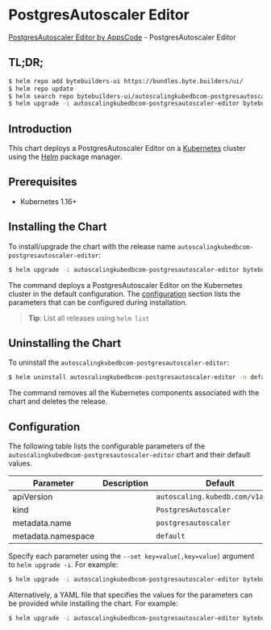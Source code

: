 # PostgresAutoscaler Editor

[PostgresAutoscaler Editor by AppsCode](https://byte.builders) - PostgresAutoscaler Editor

## TL;DR;

```bash
$ helm repo add bytebuilders-ui https://bundles.byte.builders/ui/
$ helm repo update
$ helm search repo bytebuilders-ui/autoscalingkubedbcom-postgresautoscaler-editor --version=v0.4.5
$ helm upgrade -i autoscalingkubedbcom-postgresautoscaler-editor bytebuilders-ui/autoscalingkubedbcom-postgresautoscaler-editor -n default --create-namespace --version=v0.4.5
```

## Introduction

This chart deploys a PostgresAutoscaler Editor on a [Kubernetes](http://kubernetes.io) cluster using the [Helm](https://helm.sh) package manager.

## Prerequisites

- Kubernetes 1.16+

## Installing the Chart

To install/upgrade the chart with the release name `autoscalingkubedbcom-postgresautoscaler-editor`:

```bash
$ helm upgrade -i autoscalingkubedbcom-postgresautoscaler-editor bytebuilders-ui/autoscalingkubedbcom-postgresautoscaler-editor -n default --create-namespace --version=v0.4.5
```

The command deploys a PostgresAutoscaler Editor on the Kubernetes cluster in the default configuration. The [configuration](#configuration) section lists the parameters that can be configured during installation.

> **Tip**: List all releases using `helm list`

## Uninstalling the Chart

To uninstall the `autoscalingkubedbcom-postgresautoscaler-editor`:

```bash
$ helm uninstall autoscalingkubedbcom-postgresautoscaler-editor -n default
```

The command removes all the Kubernetes components associated with the chart and deletes the release.

## Configuration

The following table lists the configurable parameters of the `autoscalingkubedbcom-postgresautoscaler-editor` chart and their default values.

|     Parameter      | Description |                   Default                    |
|--------------------|-------------|----------------------------------------------|
| apiVersion         |             | <code>autoscaling.kubedb.com/v1alpha1</code> |
| kind               |             | <code>PostgresAutoscaler</code>              |
| metadata.name      |             | <code>postgresautoscaler</code>              |
| metadata.namespace |             | <code>default</code>                         |


Specify each parameter using the `--set key=value[,key=value]` argument to `helm upgrade -i`. For example:

```bash
$ helm upgrade -i autoscalingkubedbcom-postgresautoscaler-editor bytebuilders-ui/autoscalingkubedbcom-postgresautoscaler-editor -n default --create-namespace --version=v0.4.5 --set apiVersion=autoscaling.kubedb.com/v1alpha1
```

Alternatively, a YAML file that specifies the values for the parameters can be provided while
installing the chart. For example:

```bash
$ helm upgrade -i autoscalingkubedbcom-postgresautoscaler-editor bytebuilders-ui/autoscalingkubedbcom-postgresautoscaler-editor -n default --create-namespace --version=v0.4.5 --values values.yaml
```
